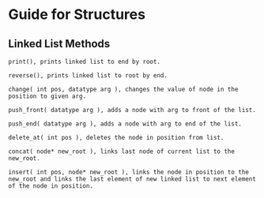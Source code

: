 # Guide for Structures

## Linked List Methods

	print(), prints linked list to end by root.

	reverse(), prints linked list to root by end.

	change( int pos, datatype arg ), changes the value of node in the position to given arg.

	push_front( datatype arg ), adds a node with arg to front of the list.

	push_end( datatype arg ), adds a node with arg to end of the list.

	delete_at( int pos ), deletes the node in position from list. 

	concat( node* new_root ), links last node of current list to the new_root.

	insert( int pos, node* new_root ), links the node in position to the new_root and links the last element of new linked list to next element of the node in position.

